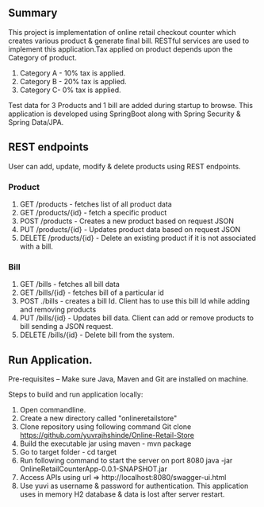 ## Summary ##

This project is implementation of online retail checkout counter which creates various product & generate final bill. RESTful services are used to implement this application.Tax applied on product depends upon the Category of product.

1.	Category A - 10% tax is applied.
2.	Category B - 20% tax is applied.
3.	Category C- 0% tax is applied.

Test data for 3 Products and 1 bill are added during startup to browse. This application is developed using SpringBoot along with Spring Security & Spring Data/JPA.


## REST endpoints ##

User can add, update, modify & delete products using REST endpoints.

### Product ###

1. 	GET /products - fetches list of all product data
2.  GET /products/{id} - fetch a specific product
3.  POST /products - Creates a new product based on request JSON
4.	PUT /products/{id} - Updates product data based on request JSON
5.	DELETE /products/{id} - Delete an existing product if it is not associated with a bill.


### Bill ###

1.	GET /bills - fetches all bill data
2.	GET /bills/{id} - fetches bill of a particular id
3.	POST ./bills - creates a bill Id. Client has to use this bill Id while adding and removing products
4.	PUT /bills/{id} - Updates bill data. Client can add or remove products to bill sending a JSON request.
5.	DELETE /bills/{id} - Delete bill from the system.


## Run Application. ##

Pre-requisites – Make sure Java, Maven and Git are installed on machine.

Steps to build and run application locally:

1. 	Open commandline.
2.	Create a new directory called "onlineretailstore"
3.	Clone repository using following command
Git clone https://github.com/yuvrajhshinde/Online-Retail-Store
4.	Build the executable jar using maven - mvn package
5.	Go to target folder - cd target
6.	Run following command to start the server on port 8080
 java -jar OnlineRetailCounterApp-0.0.1-SNAPSHOT.jar
7.	Access APIs using url => http://localhost:8080/swagger-ui.html
8.	Use yuvi as username & password for authentication.
This application uses in memory H2 database & data is lost after server restart.
